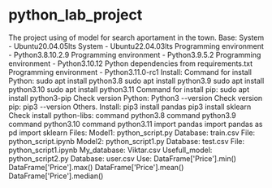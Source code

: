# python_lab_project
The project using of model for search aportament in the town.
Base:
System - Ubuntu20.04.05lts
System - Ubuntu22.04.03lts
Programming environment - Python3.8.10.2.9
Programming environment - Python3.9.5.2
Programming environment - Python3.10.12
Python dependencies from requirements.txt
Programming environment - Python3.11.0-rc1
Install:
Command for install Python:
sudo apt install python3.8
sudo apt install python3.9
sudo apt install python3.10
sudo apt install python3.11
Command for install pip:
sudo apt install python3-pip
Check version Python:
Python3 --version
Check version pip:
pip3 --version
Others.
Install:
pip3 install pandas
pip3 install sklearn
Check install python-libs:
command python3.8
command python3.9
command python3.10
command python3.11
import pandas
import pandas as pd
import sklearn
Files:
Model1:
python_script.py
Database:
train.csv
File:
python_script.ipynb
Model2:
python_script1.py
Database:
test.csv
File:
python_script1.ipynb
My_database:
Viktar.csv
Usefull_model:
python_script2.py
Database:
user.csv
Use:
DataFrame['Price'].min()
DataFrame['Price'].max()
DataFrame['Price'].mean()
DataFrame['Price'].median()
